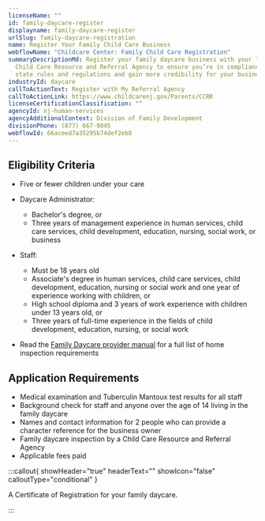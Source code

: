 ```yaml
---
licenseName: ""
id: family-daycare-register
displayname: family-daycare-register
urlSlug: family-daycare-registration
name: Register Your Family Child Care Business
webflowName: "Childcare Center: Family Child Care Registration"
summaryDescriptionMd: Register your family daycare business with your local
  Child Care Resource and Referral Agency to ensure you’re in compliance with
  state rules and regulations and gain more credibility for your business.
industryId: daycare
callToActionText: Register with My Referral Agency
callToActionLink: https://www.childcarenj.gov/Parents/CCRR
licenseCertificationClassification: ""
agencyId: nj-human-services
agencyAdditionalContext: Division of Family Development
divisionPhone: (877) 667-9845
webflowId: 66aceed7a35295b74def2eb8
---
```


## Eligibility Criteria

- Five or fewer children under your care
- Daycare Administrator:

  - Bachelor's degree, or
  - Three years of management experience in human services, child care services, child development, education, nursing, social work, or business

- Staff:

  - Must be 18 years old
  - Associate's degree in human services, child care services, child development, education, nursing or social work and one year of experience working with children, or
  - High school diploma and 3 years of work experience with children under 13 years old, or
  - Three years of full-time experience in the fields of child development, education, nursing, or social work

- Read the [Family Daycare provider manual](https://www.nj.gov/dcf/providers/licensing/laws/FCCmanual.pdf) for a full list of home inspection requirements

## Application Requirements

- Medical examination and Tuberculin Mantoux test results for all staff
- Background check for staff and anyone over the age of 14 living in the family daycare
- Names and contact information for 2 people who can provide a character reference for the business owner
- Family daycare inspection by a Child Care Resource and Referral Agency
- Applicable fees paid

:::callout{ showHeader="true" headerText="" showIcon="false" calloutType="conditional" }

A Certificate of Registration for your family daycare.

:::
